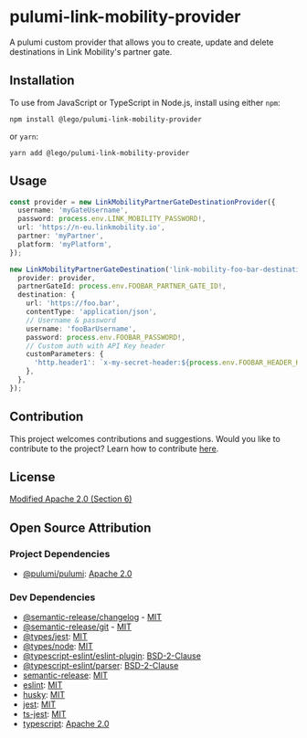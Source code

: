 # pulumi-link-mobility-provider

A pulumi custom provider that allows you to create, update and delete destinations in Link Mobility's partner gate.

## Installation

To use from JavaScript or TypeScript in Node.js, install using either `npm`:

```
npm install @lego/pulumi-link-mobility-provider
```

or `yarn`:

```
yarn add @lego/pulumi-link-mobility-provider
```

## Usage

```typescript
const provider = new LinkMobilityPartnerGateDestinationProvider({
  username: 'myGateUsername',
  password: process.env.LINK_MOBILITY_PASSWORD!,
  url: 'https://n-eu.linkmobility.io',
  partner: 'myPartner',
  platform: 'myPlatform',
});

new LinkMobilityPartnerGateDestination('link-mobility-foo-bar-destination', {
  provider: provider,
  partnerGateId: process.env.FOOBAR_PARTNER_GATE_ID!,
  destination: {
    url: 'https://foo.bar',
    contentType: 'application/json',
    // Username & password
    username: 'fooBarUsername',
    password: process.env.FOOBAR_PASSWORD!,
    // Custom auth with API Key header
    customParameters: {
      'http.header1': `x-my-secret-header:${process.env.FOOBAR_HEADER_KEY}`,
    },
  },
});
```

## Contribution

This project welcomes contributions and suggestions.
Would you like to contribute to the project? Learn how to contribute [here](CONTRIBUTING.md).

## License

[Modified Apache 2.0 (Section 6)](LICENSE)

## Open Source Attribution

### Project Dependencies

- [@pulumi/pulumi](https://www.npmjs.com/package/@pulumi/pulumi): [Apache 2.0](https://github.com/pulumi/pulumi/blob/master/LICENSE)

### Dev Dependencies

- [@semantic-release/changelog](https://www.npmjs.com/package/@semantic-release/changelog) - [MIT](https://github.com/semantic-release/changelog/blob/master/LICENSE)
- [@semantic-release/git](https://www.npmjs.com/package/@semantic-release/git) - [MIT](https://github.com/semantic-release/git/blob/master/LICENSE)
- [@types/jest](https://www.npmjs.com/package/@types/jest): [MIT](https://github.com/DefinitelyTyped/DefinitelyTyped/blob/master/LICENSE)
- [@types/node](https://www.npmjs.com/package/@types/node): [MIT](https://github.com/DefinitelyTyped/DefinitelyTyped/blob/master/LICENSE)
- [@typescript-eslint/eslint-plugin](https://www.npmjs.com/package/@typescript-eslint/eslint-plugin): [BSD-2-Clause](https://github.com/typescript-eslint/typescript-eslint/blob/main/LICENSE)
- [@typescript-eslint/parser](https://www.npmjs.com/package): [BSD-2-Clause](https://github.com/typescript-eslint/typescript-eslint/blob/main/LICENSE)
- [semantic-release](https://www.npmjs.com/package/semantic-release): [MIT](https://github.com/semantic-release/semantic-release/blob/master/LICENSE)
- [eslint](https://www.npmjs.com/package/eslint): [MIT](https://github.com/eslint/eslint/blob/main/LICENSE)
- [husky](https://github.com/typicode/husky): [MIT](https://github.com/typicode/husky?tab=MIT-1-ov-file#readme)
- [jest](https://www.npmjs.com/package/jest): [MIT](https://github.com/facebook/jest/blob/main/LICENSE)
- [ts-jest](https://www.npmjs.com/package/ts-jest): [MIT](https://github.com/kulshekhar/ts-jest/blob/main/LICENSE.md)
- [typescript](https://www.npmjs.com/package/typescript): [Apache 2.0](https://github.com/microsoft/TypeScript/blob/main/LICENSE.txt)
